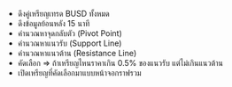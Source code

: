 - ดึงคู่เหรียญเทรด BUSD ทั้งหมด
- ดึงข้อมูลย้อนหลัง 15 นาที
- คำนวณหาจุดกลับตัว (Pivot Point)
- คำนวณหาแนวรับ (Support Line)
- คำนวณหาแนวต้าน (Resistance Line)
- คัดเลือก => ถ้าเหรียญไหนราคาเกิน 0.5% ของแนวรับ แต่ไม่เกินแนวต้าน
- เปิดเหรียญที่คัดเลือกมาแบบหน้าจอกราฟรวม
